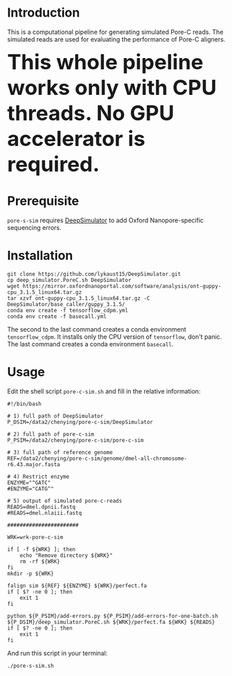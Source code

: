 
# Introduction

This is a computational pipeline for generating simulated Pore-C reads. The simulated reads are used for evaluating the performance of Pore-C aligners.

<font size="16">**This whole pipeline works only with CPU threads. No GPU accelerator is required.**</font>

# Prerequisite

`pore-s-sim` requires [DeepSimulator](https://github.com/lykaust15/DeepSimulator.git) to add Oxford Nanopore-specific sequencing errors.

# Installation

```shell
git clone https://github.com/lykaust15/DeepSimulator.git
cp deep_simulator.PoreC.sh DeepSimulator
wget https://mirror.oxfordnanoportal.com/software/analysis/ont-guppy-cpu_3.1.5_linux64.tar.gz
tar xzvf ont-guppy-cpu_3.1.5_linux64.tar.gz -C DeepSimulator/base_caller/guppy_3.1.5/
conda env create -f tensorflow_cdpm.yml
conda env create -f basecall.yml
```

The second to the last command creates a conda environment `tensorflow_cdpm`. It installs only the CPU version of `tensorflow`, don't panic. The last command creates a conda environment `basecall`.

# Usage

Edit the shell script `pore-c-sim.sh` and fill in the relative information:

```shell
#!/bin/bash

# 1) full path of DeepSimulator
P_DSIM=/data2/chenying/pore-c-sim/DeepSimulator

# 2) full path of pore-c-sim
P_PSIM=/data2/chenying/pore-c-sim/pore-c-sim

# 3) full path of reference genome
REF=/data2/chenying/pore-c-sim/genome/dmel-all-chromosome-r6.43.major.fasta

# 4) Restrict enzyme
ENZYME="^GATC"
#ENZYME="CATG^"

# 5) output of simulated pore-c-reads
READS=dmel.dpnii.fastq
#READS=dmel.nlaiii.fastq

#######################

WRK=wrk-pore-c-sim

if [ -f ${WRK} ]; then 
    echo "Remove directory ${WRK}"
    rm -rf ${WRK}
fi 
mkdir -p ${WRK}

falign sim ${REF} ${ENZYME} ${WRK}/perfect.fa
if [ $? -ne 0 ]; then 
    exit 1
fi 

python ${P_PSIM}/add-errors.py ${P_PSIM}/add-errors-for-one-batch.sh ${P_DSIM}/deep_simulator.PoreC.sh ${WRK}/perfect.fa ${WRK} ${READS}
if [ $? -ne 0 ]; then 
    exit 1
fi 
```

And run this script in your terminal:
```shell
./pore-s-sim.sh
```
